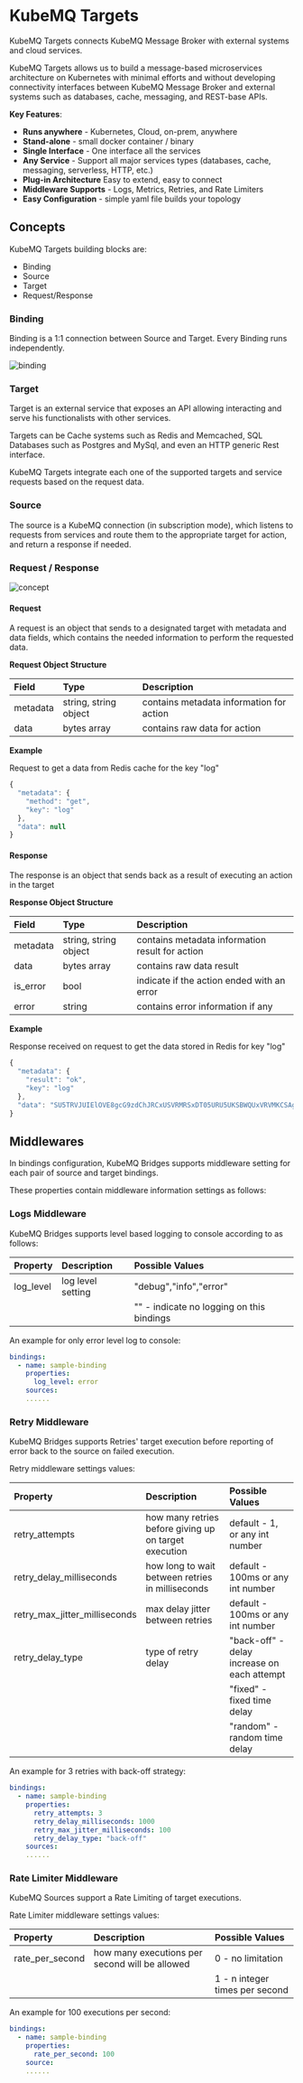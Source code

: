 # KubeMQ Targets

KubeMQ Targets connects KubeMQ Message Broker with external systems and cloud services.

KubeMQ Targets allows us to build a message-based microservices architecture on Kubernetes with minimal efforts and without developing connectivity interfaces between KubeMQ Message Broker and external systems such as databases, cache, messaging, and REST-base APIs.

**Key Features**:

* **Runs anywhere**  - Kubernetes, Cloud, on-prem, anywhere
* **Stand-alone** - small docker container / binary
* **Single Interface** - One interface all the services
* **Any Service** - Support all major services types \(databases, cache, messaging, serverless, HTTP, etc.\)
* **Plug-in Architecture** Easy to extend, easy to connect
* **Middleware Supports** - Logs, Metrics, Retries, and Rate Limiters
* **Easy Configuration** - simple yaml file builds your topology

## Concepts

KubeMQ Targets building blocks are:

* Binding
* Source
* Target
* Request/Response

### Binding

Binding is a 1:1 connection between Source and Target. Every Binding runs independently.

![binding](../../.gitbook/assets/learn-kubemq-targets-binding.jpeg)

### Target

Target is an external service that exposes an API allowing interacting and serve his functionalists with other services.

Targets can be Cache systems such as Redis and Memcached, SQL Databases such as Postgres and MySql, and even an HTTP generic Rest interface.

KubeMQ Targets integrate each one of the supported targets and service requests based on the request data.

### Source

The source is a KubeMQ connection \(in subscription mode\), which listens to requests from services and route them to the appropriate target for action, and return a response if needed.

### Request / Response

![concept](../../.gitbook/assets/learn-kubemq-targets-concept.jpeg)

#### Request

A request is an object that sends to a designated target with metadata and data fields, which contains the needed information to perform the requested data.

**Request Object Structure**

| Field | Type | Description |
| :--- | :--- | :--- |
| metadata | string, string object | contains metadata information for action |
| data | bytes array | contains raw data for action |

**Example**

Request to get a data from Redis cache for the key "log"

```javascript
{
  "metadata": {
    "method": "get",
    "key": "log"
  },
  "data": null
}
```

#### Response

The response is an object that sends back as a result of executing an action in the target

**Response Object Structure**

| Field | Type | Description |
| :--- | :--- | :--- |
| metadata | string, string object | contains metadata information result for action |
| data | bytes array | contains raw data result |
| is\_error | bool | indicate if the action ended with an error |
| error | string | contains error information if any |

**Example**

Response received on request to get the data stored in Redis for key "log"

```javascript
{
  "metadata": {
    "result": "ok",
    "key": "log"
  },
  "data": "SU5TRVJUIElOVE8gcG9zdChJRCxUSVRMRSxDT05URU5UKSBWQUxVRVMKCSAgICAgICAgICAgICAgICAgICAgICA"
}
```

## Middlewares

In bindings configuration, KubeMQ Bridges supports middleware setting for each pair of source and target bindings.

These properties contain middleware information settings as follows:

### Logs Middleware

KubeMQ Bridges supports level based logging to console according to as follows:

| Property | Description | Possible Values |
| :--- | :--- | :--- |
| log\_level | log level setting | "debug","info","error" |
|  |  | "" - indicate no logging on this bindings |

An example for only error level log to console:

```yaml
bindings:
  - name: sample-binding 
    properties: 
      log_level: error
    sources:
    ......
```

### Retry Middleware

KubeMQ Bridges supports Retries' target execution before reporting of error back to the source on failed execution.

Retry middleware settings values:

| Property | Description | Possible Values |
| :--- | :--- | :--- |
| retry\_attempts | how many retries before giving up on target execution | default - 1, or any int number |
| retry\_delay\_milliseconds | how long to wait between retries in milliseconds | default - 100ms or any int number |
| retry\_max\_jitter\_milliseconds | max delay jitter between retries | default - 100ms or any int number |
| retry\_delay\_type | type of retry delay | "back-off" - delay increase on each attempt |
|  |  | "fixed" - fixed time delay |
|  |  | "random" - random time delay |

An example for 3 retries with back-off strategy:

```yaml
bindings:
  - name: sample-binding 
    properties: 
      retry_attempts: 3
      retry_delay_milliseconds: 1000
      retry_max_jitter_milliseconds: 100
      retry_delay_type: "back-off"
    sources:
    ......
```

### Rate Limiter Middleware

KubeMQ Sources support a Rate Limiting of target executions.

Rate Limiter middleware settings values:

| Property | Description | Possible Values |
| :--- | :--- | :--- |
| rate\_per\_second | how many executions per second will be allowed | 0 - no limitation |
|  |  | 1 - n integer times per second |

An example for 100 executions per second:

```yaml
bindings:
  - name: sample-binding 
    properties: 
      rate_per_second: 100
    source:
    ......
```

